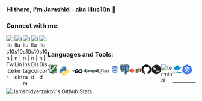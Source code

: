 ### Hi there, I'm Jamshid - aka illus10n 👋

### Connect with me:

[<img align="left" alt="illus10n | Twitter" width="22px" src="https://cdn.jsdelivr.net/npm/simple-icons@v3/icons/twitter.svg" />][twitter]
[<img align="left" alt="illus10n | LinkedIn" width="22px" src="https://cdn.jsdelivr.net/npm/simple-icons@v3/icons/linkedin.svg" />][linkedin]
[<img align="left" alt="illus10n | Instagram" width="22px" src="https://cdn.jsdelivr.net/npm/simple-icons@v3/icons/instagram.svg" />][instagram]
[<img align="left" alt="illus10n | Discord" width="22px" src="https://cdn.jsdelivr.net/npm/simple-icons@v3/icons/discord.svg" />][discord]
[<img align="left" alt="illus10n | Discord" width="22px" src="https://cdn.jsdelivr.net/npm/simple-icons@v3/icons/telegram.svg" />][telegram]

<br />

### Languages and Tools:


<img align="left" alt="Vim" width="26px" src="https://raw.githubusercontent.com/github/explore/80688e429a7d4ef2fca1e82350fe8e3517d3494d/topics/vim/vim.png" />

<img align="left" alt="Python" width="35px" src="https://raw.githubusercontent.com/github/explore/80688e429a7d4ef2fca1e82350fe8e3517d3494d/topics/python/python.png" />

<img align="left" alt="Go" width="35px" src="https://raw.githubusercontent.com/github/explore/80688e429a7d4ef2fca1e82350fe8e3517d3494d/topics/go/go.png" />

<img align="left" alt="Django" width="35px" src="https://raw.githubusercontent.com/github/explore/80688e429a7d4ef2fca1e82350fe8e3517d3494d/topics/django/django.png" />


<img align="left" alt="Flask" width="35px" src="https://raw.githubusercontent.com/github/explore/80688e429a7d4ef2fca1e82350fe8e3517d3494d/topics/flask/flask.png" />


<img align="left" alt="SQL" width="26px" src="https://raw.githubusercontent.com/github/explore/80688e429a7d4ef2fca1e82350fe8e3517d3494d/topics/sql/sql.png" />


<img align="left" alt="PostgreSQL" width="26px" src="https://raw.githubusercontent.com/github/explore/80688e429a7d4ef2fca1e82350fe8e3517d3494d/topics/postgresql/postgresql.png" />

<img align="left" alt="Git" width="32px" src="https://raw.githubusercontent.com/github/explore/80688e429a7d4ef2fca1e82350fe8e3517d3494d/topics/git/git.png" />

<img align="left" alt="GitHub" width="26px" src="https://raw.githubusercontent.com/github/explore/78df643247d429f6cc873026c0622819ad797942/topics/github/github.png" />

<img align="left" alt="terminal" width="26px" src="https://raw.githubusercontent.com/github/explore/80688e429a7d4ef2fca1e82350fe8e3517d3494d/topics/terminal/terminal.png" />

<img align="left" alt="terminal" width="30px" src="https://seeklogo.com/images/N/nginx-logo-FF65602A76-seeklogo.com.png" />

<img align="left" alt="GitHub" width="26px" src="https://raw.githubusercontent.com/github/explore/78df643247d429f6cc873026c0622819ad797942/topics/docker/docker.png" />
<img align="left" alt="GitHub" width="26px" src="https://raw.githubusercontent.com/github/explore/78df643247d429f6cc873026c0622819ad797942/topics/kubernetes/kubernetes.png" />

<br />
<br />

---

<img align="left" alt="Jamshidyerzakov's Github Stats" src="https://github-readme-stats.codestackr.vercel.app/api?username=jamshidyerzakov&show_icons=true" />


[twitter]: https://twitter.com/illus10n1
[instagram]: https://www.instagram.com/jamshidyerzakov/
[linkedin]: https://www.linkedin.com/in/jamshid-erzakov-7b40871b3/
[discord]: https://discord.com/channels/@me/741917181666918431
[telegram]: https://t.me/jamshidyerzakov/
